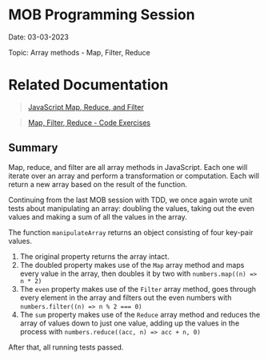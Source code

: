 # MOB Programming Session

Date: 03-03-2023

Topic: Array methods - Map, Filter, Reduce

# Related Documentation

> [JavaScript Map, Reduce, and Filter](https://www.freecodecamp.org/news/javascript-map-reduce-and-filter-explained-with-examples/)

> [Map, Filter, Reduce - Code Exercises](https://www.crocoder.dev/blog/map-filter-reduce-exercises)

## Summary

Map, reduce, and filter are all array methods in JavaScript. Each one will iterate over an array and perform a transformation or computation. Each will return a new array based on the result of the function.

Continuing from the last MOB session with TDD, we once again wrote unit tests about manipulating an array: doubling the values, taking out the even values and making a sum of all the values in the array.

The function `manipulateArray` returns an object consisting of four key-pair values.

1. The original property returns the array intact.
2. The doubled property makes use of the `Map` array method and maps every value in the array, then doubles it by two with `numbers.map((n) => n * 2)`
3. The `even` property makes use of the `Filter` array method, goes through every element in the array and filters out the even numbers with `numbers.filter((n) => n % 2 === 0)`
4. The `sum` property makes use of the `Reduce` array method and reduces the array of values down to just one value, adding up the values in the process with `numbers.reduce((acc, n) => acc + n, 0)`

After that, all running tests passed.
